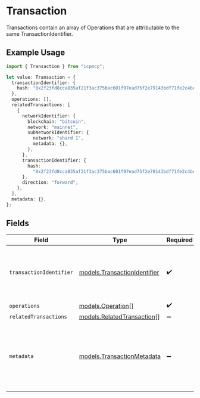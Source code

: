 # Transaction

Transactions contain an array of Operations that are attributable to the same TransactionIdentifier.

## Example Usage

```typescript
import { Transaction } from "icpmcp";

let value: Transaction = {
  transactionIdentifier: {
    hash: "0x2f23fd8cca835af21f3ac375bac601f97ead75f2e79143bdf71fe2c4be043e8f",
  },
  operations: [],
  relatedTransactions: [
    {
      networkIdentifier: {
        blockchain: "bitcoin",
        network: "mainnet",
        subNetworkIdentifier: {
          network: "shard 1",
          metadata: {},
        },
      },
      transactionIdentifier: {
        hash:
          "0x2f23fd8cca835af21f3ac375bac601f97ead75f2e79143bdf71fe2c4be043e8f",
      },
      direction: "forward",
    },
  ],
  metadata: {},
};
```

## Fields

| Field                                                                                                                                                                | Type                                                                                                                                                                 | Required                                                                                                                                                             | Description                                                                                                                                                          | Example                                                                                                                                                              |
| -------------------------------------------------------------------------------------------------------------------------------------------------------------------- | -------------------------------------------------------------------------------------------------------------------------------------------------------------------- | -------------------------------------------------------------------------------------------------------------------------------------------------------------------- | -------------------------------------------------------------------------------------------------------------------------------------------------------------------- | -------------------------------------------------------------------------------------------------------------------------------------------------------------------- |
| `transactionIdentifier`                                                                                                                                              | [models.TransactionIdentifier](../models/transactionidentifier.md)                                                                                                   | :heavy_check_mark:                                                                                                                                                   | The transaction_identifier uniquely identifies a transaction in a particular network and block or in the mempool.                                                    |                                                                                                                                                                      |
| `operations`                                                                                                                                                         | [models.Operation](../models/operation.md)[]                                                                                                                         | :heavy_check_mark:                                                                                                                                                   | N/A                                                                                                                                                                  |                                                                                                                                                                      |
| `relatedTransactions`                                                                                                                                                | [models.RelatedTransaction](../models/relatedtransaction.md)[]                                                                                                       | :heavy_minus_sign:                                                                                                                                                   | N/A                                                                                                                                                                  |                                                                                                                                                                      |
| `metadata`                                                                                                                                                           | [models.TransactionMetadata](../models/transactionmetadata.md)                                                                                                       | :heavy_minus_sign:                                                                                                                                                   | Transactions that are related to other transactions (like a cross-shard transaction) should include the tranaction_identifier of these transactions in the metadata. | {<br/>"size": 12378,<br/>"lockTime": 1582272577<br/>}                                                                                                                |